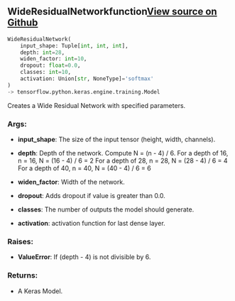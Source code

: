 ## WideResidualNetwork<span class="tag">function</span><a class="sourcelink" href=https://github.com/fastestimator/fastestimator/blob/r1.2/fastestimator/architecture/tensorflow/wideresnet.py/#L22-L56>View source on Github</a>
```python
WideResidualNetwork(
	input_shape: Tuple[int, int, int],
	depth: int=28,
	widen_factor: int=10,
	dropout: float=0.0,
	classes: int=10,
	activation: Union[str, NoneType]='softmax'
)
-> tensorflow.python.keras.engine.training.Model
```
Creates a Wide Residual Network with specified parameters.


<h3>Args:</h3>


* **input_shape**: The size of the input tensor (height, width, channels).

* **depth**: Depth of the network. Compute N = (n - 4) / 6. For a depth of 16, n = 16, N = (16 - 4) / 6 = 2 For a depth of 28, n = 28, N = (28 - 4) / 6 = 4 For a depth of 40, n = 40, N = (40 - 4) / 6 = 6

* **widen_factor**: Width of the network.

* **dropout**: Adds dropout if value is greater than 0.0.

* **classes**: The number of outputs the model should generate.

* **activation**: activation function for last dense layer. 

<h3>Raises:</h3>


* **ValueError**: If (depth - 4) is not divisible by 6.

<h3>Returns:</h3>

<ul class="return-block"><li>    A Keras Model.

</li></ul>

